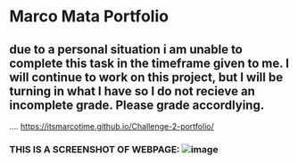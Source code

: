 # Marco Mata Portfolio

## due to a personal situation i am unable to complete this task in the timeframe given to me. I will continue to work on this project, but I will be turning in what I have so I do not recieve an incomplete grade. Please grade accordlying.

....   https://itsmarcotime.github.io/Challenge-2-portfolio/

### THIS IS A SCREENSHOT OF WEBPAGE: ![image](https://user-images.githubusercontent.com/101440634/185746482-5dc7f887-594c-4e6b-a620-d8b137f5f2bc.png)




